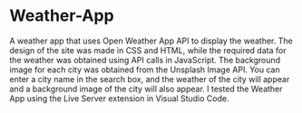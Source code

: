 # Weather-App
A weather app that uses Open Weather App API to display the weather. 
The design of the site was made in CSS and HTML, while the required data for the weather was obtained using API calls in JavaScript. 
The background image for each city was obtained from the Unsplash Image API. You can enter a city name in the search box, and the weather of the city will appear and a background image
of the city will also appear. I tested the Weather App using the Live Server extension in Visual Studio Code.
